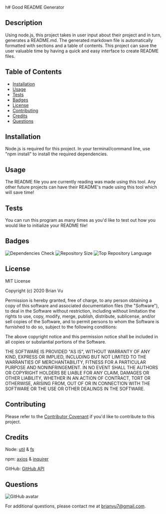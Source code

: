 h# Good README Generator

## Description
    
Using node.js, this project takes in user input about their project and in turn, generates a README.md. The generated markdown file is automatically formatted with sections and a table of contents. This project can save the user valuable time by having a quick and easy interface to create README files.
    
## Table of Contents
    
* [Installation](#installation)
* [Usage](#usage)
* [Tests](#tests)
* [Badges](#badges)
* [License](#license)
* [Contributing](#contributing)
* [Credits](#credits)
* [Questions](#questions)
    
## Installation
    
Node.js is required for this project. In your terminal/command line, use "npm install" to install the required dependencies.
    
## Usage
    
The README file you are currently reading was made using this tool. Any other future projects can have their README's made using this tool which will save time!
    
## Tests
    
You can run this program as many times as you'd like to test out how you would like to initialize your README file!

## Badges

![Dependencies Check](https://img.shields.io/david/b-vu/readme-generator?style=flat-square)
![Repository Size](https://img.shields.io/github/repo-size/b-vu/readme-generator?style=flat-square)
![Top Repository Language](https://img.shields.io/github/languages/top/b-vu/readme-generator?style=flat-square)
    
## License
    
MIT License

Copyright (c) 2020 Brian Vu
            
Permission is hereby granted, free of charge, to any person obtaining a copy
of this software and associated documentation files (the "Software"), to deal
in the Software without restriction, including without limitation the rights
to use, copy, modify, merge, publish, distribute, sublicense, and/or sell
copies of the Software, and to permit persons to whom the Software is
furnished to do so, subject to the following conditions:
            
The above copyright notice and this permission notice shall be included in all
copies or substantial portions of the Software.
            
THE SOFTWARE IS PROVIDED "AS IS", WITHOUT WARRANTY OF ANY KIND, EXPRESS OR
IMPLIED, INCLUDING BUT NOT LIMITED TO THE WARRANTIES OF MERCHANTABILITY,
FITNESS FOR A PARTICULAR PURPOSE AND NONINFRINGEMENT. IN NO EVENT SHALL THE
AUTHORS OR COPYRIGHT HOLDERS BE LIABLE FOR ANY CLAIM, DAMAGES OR OTHER
LIABILITY, WHETHER IN AN ACTION OF CONTRACT, TORT OR OTHERWISE, ARISING FROM,
OUT OF OR IN CONNECTION WITH THE SOFTWARE OR THE USE OR OTHER DEALINGS IN THE
SOFTWARE.
        
## Contributing
    
Please refer to the [Contributor Covenant](https://www.contributor-covenant.org/) if you'd like to contribute to this project.
    
## Credits
    
Node:
[util](https://nodejs.org/api/util.html) & [fs](https://nodejs.org/api/fs.html)

npm:
[axios](https://www.npmjs.com/package/axios) & [inquirer](https://www.npmjs.com/package/inquirer)

GitHub:
[GitHub API](https://developer.github.com/v3/?#)
    
## Questions
![GitHub avatar](https://avatars.githubusercontent.com/u/58751099?)

For additional questions, please contact me at brianvu7@gmail.com.